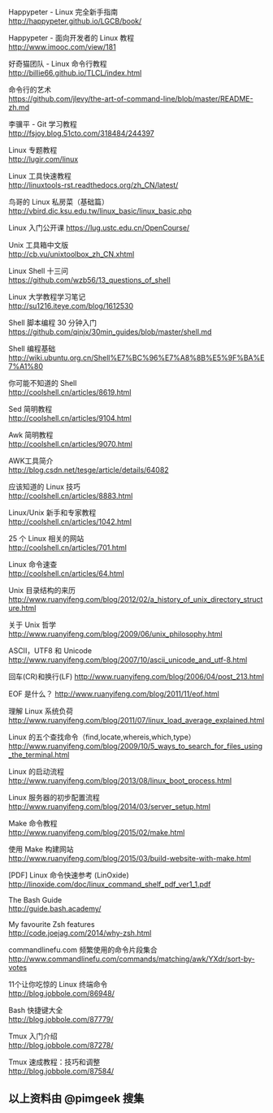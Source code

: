 Happypeter - Linux 完全新手指南  
http://happypeter.github.io/LGCB/book/

Happypeter - 面向开发者的 Linux 教程  
http://www.imooc.com/view/181

好奇猫团队 - Linux 命令行教程  
http://billie66.github.io/TLCL/index.html

命令行的艺术  
https://github.com/jlevy/the-art-of-command-line/blob/master/README-zh.md

李骥平 - Git 学习教程  
http://fsjoy.blog.51cto.com/318484/244397

Linux 专题教程  
http://lugir.com/linux

Linux 工具快速教程  
http://linuxtools-rst.readthedocs.org/zh_CN/latest/

鸟哥的 Linux 私房菜（基础篇）  
http://vbird.dic.ksu.edu.tw/linux_basic/linux_basic.php

Linux 入门公开课 
https://lug.ustc.edu.cn/OpenCourse/

Unix 工具箱中文版  
http://cb.vu/unixtoolbox_zh_CN.xhtml

Linux Shell 十三问  
https://github.com/wzb56/13_questions_of_shell

Linux 大学教程学习笔记  
http://su1216.iteye.com/blog/1612530

Shell 脚本编程 30 分钟入门  
https://github.com/qinjx/30min_guides/blob/master/shell.md

Shell 编程基础  
http://wiki.ubuntu.org.cn/Shell%E7%BC%96%E7%A8%8B%E5%9F%BA%E7%A1%80

你可能不知道的 Shell  
http://coolshell.cn/articles/8619.html

Sed 简明教程  
http://coolshell.cn/articles/9104.html

Awk 简明教程  
http://coolshell.cn/articles/9070.html

AWK工具简介  
http://blog.csdn.net/tesge/article/details/64082

应该知道的 Linux 技巧  
http://coolshell.cn/articles/8883.html

Linux/Unix 新手和专家教程  
http://coolshell.cn/articles/1042.html

25 个 Linux 相关的网站  
http://coolshell.cn/articles/701.html

Linux 命令速查  
http://coolshell.cn/articles/64.html

Unix 目录结构的来历
http://www.ruanyifeng.com/blog/2012/02/a_history_of_unix_directory_structure.html

关于 Unix 哲学
http://www.ruanyifeng.com/blog/2009/06/unix_philosophy.html

ASCII，UTF8 和 Unicode
http://www.ruanyifeng.com/blog/2007/10/ascii_unicode_and_utf-8.html

回车(CR)和换行(LF)
http://www.ruanyifeng.com/blog/2006/04/post_213.html

EOF 是什么？
http://www.ruanyifeng.com/blog/2011/11/eof.html

理解 Linux 系统负荷
http://www.ruanyifeng.com/blog/2011/07/linux_load_average_explained.html

Linux 的五个查找命令（find,locate,whereis,which,type）
http://www.ruanyifeng.com/blog/2009/10/5_ways_to_search_for_files_using_the_terminal.html

Linux 的启动流程
http://www.ruanyifeng.com/blog/2013/08/linux_boot_process.html

Linux 服务器的初步配置流程
http://www.ruanyifeng.com/blog/2014/03/server_setup.html

Make 命令教程  
http://www.ruanyifeng.com/blog/2015/02/make.html

使用 Make 构建网站  
http://www.ruanyifeng.com/blog/2015/03/build-website-with-make.html

[PDF] Linux 命令快速参考 (LinOxide)  
http://linoxide.com/doc/linux_command_shelf_pdf_ver1_1.pdf

The Bash Guide  
http://guide.bash.academy/

My favourite Zsh features  
http://code.joejag.com/2014/why-zsh.html

commandlinefu.com
频繁使用的命令片段集合  
http://www.commandlinefu.com/commands/matching/awk/YXdr/sort-by-votes

11个让你吃惊的 Linux 终端命令  
http://blog.jobbole.com/86948/

Bash 快捷键大全  
http://blog.jobbole.com/87779/

Tmux 入门介绍  
http://blog.jobbole.com/87278/

Tmux 速成教程：技巧和调整  
http://blog.jobbole.com/87584/


## 以上资料由 @pimgeek 搜集